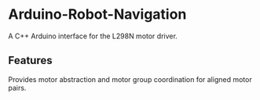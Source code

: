 # Arduino-Robot-Navigation
A C++ Arduino interface for the L298N motor driver. 
## Features
Provides motor abstraction and motor group coordination for aligned motor pairs.  
